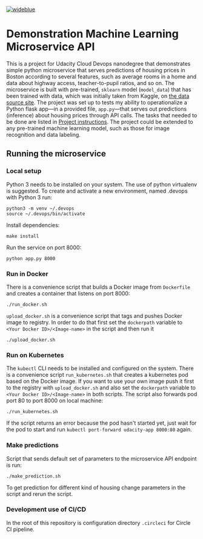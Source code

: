[![wideblue](https://circleci.com/gh/wideblue/udacity-devops-microservices-proj.svg?style=svg)](https://app.circleci.com/pipelines/github/wideblue/udacity-devops-microservices-proj)

#  Demonstration Machine Learning Microservice API

This is a project for Udacity Cloud Devops nanodegree that demonstrates simple python microservice  that serves predictions of housing prices in Boston according to several features, such as average rooms in a home and data about highway access, teacher-to-pupil ratios, and so on. The microservice is built with pre-trained, `sklearn` model (`model_data`) that has been trained with data, which was initially taken from Kaggle, on [the data source site](https://www.kaggle.com/c/boston-housing). The project was set up to tests my ability to operationalize a Python flask app—in a provided file, `app.py`—that serves out predictions (inference) about housing prices through API calls. The tasks that needed to be done are listed in [Project instructions](./Project-instrutions.md). The project could be extended to any pre-trained machine learning model, such as those for image recognition and data labeling.

## Running the microservice

### Local setup

Python 3 needs to be installed on your system. The use of python virtualenv is suggested. To create and activate a new environment, named .devops with Python 3 run:
```
python3 -m venv ~/.devops
source ~/.devops/bin/activate
```
Install dependencies: 
```
make install
```
Run the service on port 8000:
```
python app.py 8000
```

### Run in Docker 

There is a convenience script that builds a Docker image from `Dockerfile` and creates a container that listens on port 8000:
```
./run_docker.sh
```
`upload_docker.sh` is a convenience script that tags and pushes Docker image to registry. In order to do that first set the `dockerpath` variable to `<Your Docker ID>/<Image-name>` in the script and then run it 
```
./upload_docker.sh
```

### Run on Kubernetes 

The `kubectl` CLI needs to be installed and configured on the system. There is a convenience script `run_kubernetes.sh` that creates a kubernetes pod based on the Docker image. If you want to use your own image push it first to the registry with `upload_docker.sh` and also set the `dockerpath` variable to `<Your Docker ID>/<Image-name>` in both scripts.  The script also forwards pod port 80 to port 8000 on local machine:
```
./run_kubernetes.sh
```
If the script returns an error because the pod hasn't started yet, just wait for the pod to start and run `kubectl port-forward udacity-app 8000:80` again.

### Make predictions

Script that sends default set of parameters to the microservice API endpoint is run:
```
./make_prediction.sh
```
To get prediction for different kind of housing change parameters in the script and rerun the script.

### Development use of CI/CD
In the root of this repository is configuration directory `.circleci` for Circle CI pipeline. 



